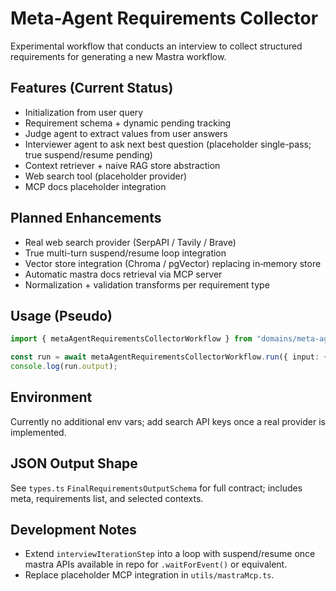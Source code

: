 # Meta-Agent Requirements Collector

Experimental workflow that conducts an interview to collect structured requirements for generating a new Mastra workflow.

## Features (Current Status)
- Initialization from user query
- Requirement schema + dynamic pending tracking
- Judge agent to extract values from user answers
- Interviewer agent to ask next best question (placeholder single-pass; true suspend/resume pending)
- Context retriever + naive RAG store abstraction
- Web search tool (placeholder provider)
- MCP docs placeholder integration

## Planned Enhancements
- Real web search provider (SerpAPI / Tavily / Brave)
- True multi-turn suspend/resume loop integration
- Vector store integration (Chroma / pgVector) replacing in‑memory store
- Automatic mastra docs retrieval via MCP server
- Normalization + validation transforms per requirement type

## Usage (Pseudo)
```ts
import { metaAgentRequirementsCollectorWorkflow } from "domains/meta-agent/requirements-collector";

const run = await metaAgentRequirementsCollectorWorkflow.run({ input: { query: "Create a workflow that ingests RSS feeds and summarizes daily" } });
console.log(run.output);
```

## Environment
Currently no additional env vars; add search API keys once a real provider is implemented.

## JSON Output Shape
See `types.ts` `FinalRequirementsOutputSchema` for full contract; includes meta, requirements list, and selected contexts.

## Development Notes
- Extend `interviewIterationStep` into a loop with suspend/resume once mastra APIs available in repo for `.waitForEvent()` or equivalent.
- Replace placeholder MCP integration in `utils/mastraMcp.ts`.
